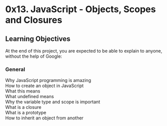 # 0x13. JavaScript - Objects, Scopes and Closures     
## Learning Objectives   
At the end of this project, you are expected to be able to explain to anyone, without the help of Google:      
### General     
Why JavaScript programming is amazing        
How to create an object in JavaScript                 
What this means                           
What undefined means                 
Why the variable type and scope is important                
What is a closure                              
What is a prototype    
How to inherit an object from another          
